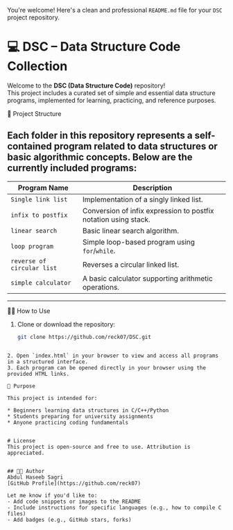 You're welcome! Here's a clean and professional `README.md` file for your `DSC` project repository.
# 💻 DSC – Data Structure Code Collection

Welcome to the **DSC (Data Structure Code)** repository!  
This project includes a curated set of simple and essential data structure programs, implemented for learning, practicing, and reference purposes.

📂 Project Structure

Each folder in this repository represents a self-contained program related to data structures or basic algorithmic concepts. Below are the currently included programs:
-----------------------------------------------------------------------------------------------
| Program Name              | Description                                                     |
|---------------------------|-----------------------------------------------------------------|
| `Single link list`        | Implementation of a singly linked list.                         |
| `infix to postfix`        | Conversion of infix expression to postfix notation using stack. |
| `linear search`           | Basic linear search algorithm.                                  |
| `loop program`            | Simple loop-based program using `for`/`while`.                  |
| `reverse of circular list`| Reverses a circular linked list.                                |
| `simple calculator`       | A basic calculator supporting arithmetic operations.            |
----------------------------------------------------------------------------------------------

🧑‍💻 How to Use
1. Clone or download the repository:
   ```bash
   git clone https://github.com/reck07/DSC.git
````

2. Open `index.html` in your browser to view and access all programs in a structured interface.
3. Each program can be opened directly in your browser using the provided HTML links.

🎯 Purpose

This project is intended for:

* Beginners learning data structures in C/C++/Python
* Students preparing for university assignments
* Anyone practicing coding fundamentals


# License
This project is open-source and free to use. Attribution is appreciated.


## 👨‍💻 Author
Abdul Haseeb Sagri
[GitHub Profile](https://github.com/reck07)

Let me know if you'd like to:
- Add code snippets or images to the README
- Include instructions for specific languages (e.g., how to compile C files)
- Add badges (e.g., GitHub stars, forks)
